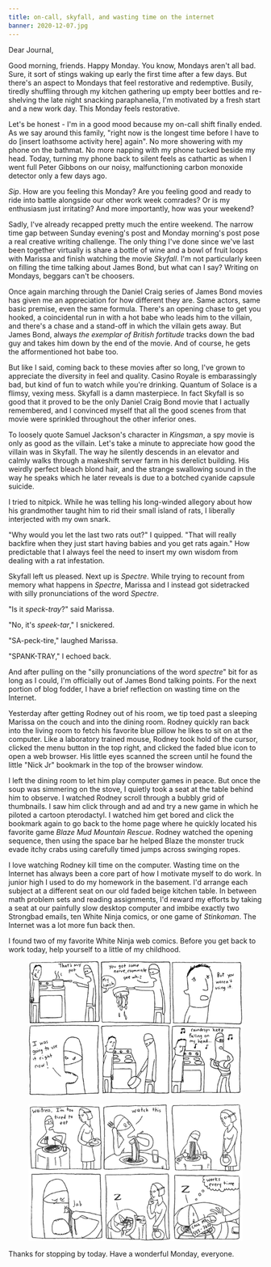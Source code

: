 ```yaml
---
title: on-call, skyfall, and wasting time on the internet
banner: 2020-12-07.jpg
---
```


Dear Journal,

Good morning, friends.  Happy Monday.  You know, Mondays aren't all
bad.  Sure, it sort of stings waking up early the first time after a
few days.  But there's an aspect to Mondays that feel restorative and
redemptive.  Busily, tiredly shuffling through my kitchen gathering up
empty beer bottles and re-shelving the late night snacking
paraphanelia, I'm motivated by a fresh start and a new work day.  This
Monday feels restorative.

Let's be honest - I'm in a good mood because my on-call shift finally
ended.  As we say around this family, "right now is the longest time
before I have to do [insert loathsome activity here] again".  No more
showering with my phone on the bathmat.  No more napping with my phone
tucked beside my head.  Today, turning my phone back to silent feels
as cathartic as when I went full Peter Gibbons on our noisy,
malfunctioning carbon monoxide detector only a few days ago.

_Sip_.  How are you feeling this Monday?  Are you feeling good and
ready to ride into battle alongside our other work week comrades?  Or
is my enthusiasm just irritating?  And more importantly, how was your
weekend?

Sadly, I've already recapped pretty much the entire weekend.  The
narrow time gap between Sunday evening's post and Monday morning's
post pose a real creative writing challenge.  The only thing I've done
since we've last been together virtually is share a bottle of wine and
a bowl of fruit loops with Marissa and finish watching the movie
_Skyfall_.  I'm not particularly keen on filling the time talking
about James Bond, but what can I say?  Writing on Mondays, beggars
can't be choosers.

Once again marching through the Daniel Craig series of James Bond
movies has given me an appreciation for how different they are.  Same
actors, same basic premise, even the same formula.  There's an opening
chase to get you hooked, a coincidental run in with a hot babe who
leads him to the villain, and there's a chase and a stand-off in which
the villain gets away.  But James Bond, always _the exemplar of
British fortitude_ tracks down the bad guy and takes him down by the
end of the movie.  And of course, he gets the afformentioned hot babe
too.

But like I said, coming back to these movies after so long, I've grown
to appreciate the diversity in feel and quality.  Casino Royale is
embarassingly bad, but kind of fun to watch while you're drinking.
Quantum of Solace is a flimsy, vexing mess.  Skyfall is a damn
masterpiece.  In fact Skyfall is so good that it proved to be the only
Daniel Craig Bond movie that I actually remembered, and I convinced
myself that all the good scenes from that movie were sprinkled
throughout the other inferior ones.

To loosely quote Samuel Jackson's character in _Kingsman_, a spy movie
is only as good as the villain.  Let's take a minute to appreciate how
good the villain was in Skyfall.  The way he silently descends in an
elevator and calmly walks through a makeshift server farm in his
derelict building.  His weirdly perfect bleach blond hair, and the
strange swallowing sound in the way he speaks which he later reveals
is due to a botched cyanide capsule suicide.

I tried to nitpick.  While he was telling his long-winded allegory
about how his grandmother taught him to rid their small island of
rats, I liberally interjected with my own snark.

"Why would you let the last two rats out?" I quipped.  "That will
really backfire when they just start having babies and you get rats
again."  How predictable that I always feel the need to insert my own
wisdom from dealing with a rat infestation.

Skyfall left us pleased.  Next up is _Spectre_.  While trying to
recount from memory what happens in _Spectre_, Marissa and I instead
got sidetracked with silly pronunciations of the word _Spectre_.

"Is it _speck-tray_?" said Marissa.

"No, it's _speek-tar_," I snickered.

"SA-peck-tire," laughed Marissa.

"SPANK-TRAY," I echoed back.

And after pulling on the "silly pronunciations of the word _spectre_"
bit for as long as I could, I'm officially out of James Bond talking
points.  For the next portion of blog fodder, I have a brief
reflection on wasting time on the Internet.

Yesterday after getting Rodney out of his room, we tip toed past a
sleeping Marissa on the couch and into the dining room.  Rodney
quickly ran back into the living room to fetch his favorite blue
pillow he likes to sit on at the computer.  Like a laboratory trained
mouse, Rodney took hold of the cursor, clicked the menu button in the
top right, and clicked the faded blue icon to open a web browser.  His
little eyes scanned the screen until he found the little "Nick Jr"
bookmark in the top of the browser window.

I left the dining room to let him play computer games in peace.  But
once the soup was simmering on the stove, I quietly took a seat at the
table behind him to observe.  I watched Rodney scroll through a bubbly
grid of thumbnails.  I saw him click through and ad and try a new game
in which he piloted a cartoon pterodactyl.  I watched him get bored
and click the bookmark again to go back to the home page where he
quickly located his favorite game _Blaze Mud Mountain Rescue_.  Rodney
watched the opening sequence, then using the space bar he helped Blaze
the monster truck evade itchy crabs using carefully timed jumps across
swinging ropes.

I love watching Rodney kill time on the computer.  Wasting time on the
Internet has always been a core part of how I motivate myself to do
work.  In junior high I used to do my homework in the basement.  I'd
arrange each subject at a different seat on our old faded beige
kitchen table.  In between math problem sets and reading assignments,
I'd reward my efforts by taking a seat at our painfully slow desktop
computer and imbibe exactly two Strongbad emails, ten White Ninja
comics, or one game of _Stinkoman_.  The Internet was a lot more fun
back then.

I found two of my favorite White Ninja web comics.  Before you get
back to work today, help yourself to a little of my childhood.

<figure>
<a href="/images/2020-12-07-white-ninja-1.gif">
<img alt="2020 12 07 white ninja 1" src="/images/2020-12-07-white-ninja-1.gif"/>
</a>
</figure>

<figure>
<a href="/images/2020-12-07-white-ninja-2.gif">
<img alt="2020 12 07 white ninja 2" src="/images/2020-12-07-white-ninja-2.gif"/>
</a>
</figure>

Thanks for stopping by today.  Have a wonderful Monday, everyone.

